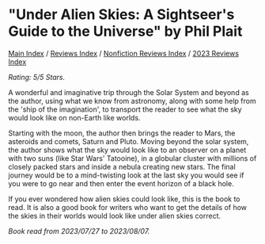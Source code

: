 # "Under Alien Skies: A Sightseer's Guide to the Universe" by Phil Plait

[Main Index](../../../README.md) / [Reviews Index](../../README.md) / [Nonfiction Reviews Index](../README.md) / [2023 Reviews Index](README.md)

*Rating: 5/5 Stars.*

A wonderful and imaginative trip through the Solar System and beyond as the author, using what we know from astronomy, along with some help from the 'ship of the imagination', to transport the reader to see what the sky would look like on non-Earth like worlds.

Starting with the moon, the author then brings the reader to Mars, the asteroids and comets, Saturn and Pluto. Moving beyond the solar system, the author shows what the sky would look like to an observer on a planet with two suns (like Star Wars' Tatooine), in a globular cluster with millions of closely packed stars and inside a nebula creating new stars. The final journey would be to a mind-twisting look at the last sky you would see if you were to go near and then enter the event horizon of a black hole.

If you ever wondered how alien skies could look like, this is the book to read. It is also a good book for writers who want to get the details of how the skies in their worlds would look like under alien skies correct.

*Book read from 2023/07/27 to 2023/08/07.*
